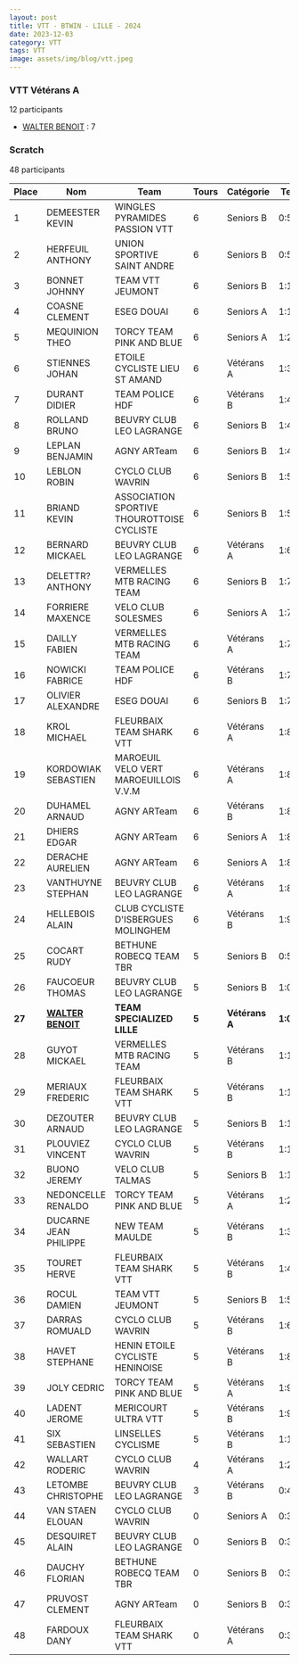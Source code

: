 ```yaml
---
layout: post
title: VTT - BTWIN - LILLE - 2024
date: 2023-12-03
category: VTT
tags: VTT
image: assets/img/blog/vtt.jpeg
---
```


### VTT Vétérans A
12 participants
- [WALTER BENOIT](https://teamspecializedlille.github.io/works/walterbenoit) : 7

### Scratch
48 participants

| Place | Nom | Team | Tours | Catégorie | Temps |
|---|---|---|---|---|---|
| 1 | DEMEESTER KEVIN | WINGLES PYRAMIDES PASSION VTT | 6 | Seniors B | 0:59:27 | 
| 2 | HERFEUIL ANTHONY | UNION SPORTIVE SAINT ANDRE | 6 | Seniors B | 0:59:27 | 
| 3 | BONNET JOHNNY | TEAM VTT JEUMONT | 6 | Seniors B | 1:1:36 | 
| 4 | COASNE CLEMENT | ESEG DOUAI | 6 | Seniors A | 1:1:39 | 
| 5 | MEQUINION THEO | TORCY TEAM PINK AND BLUE | 6 | Seniors A | 1:2:31 | 
| 6 | STIENNES JOHAN | ETOILE CYCLISTE LIEU ST AMAND | 6 | Vétérans A | 1:3:6 | 
| 7 | DURANT DIDIER | TEAM POLICE HDF | 6 | Vétérans B | 1:4:9 | 
| 8 | ROLLAND BRUNO | BEUVRY CLUB LEO LAGRANGE | 6 | Seniors B | 1:4:11 | 
| 9 | LEPLAN BENJAMIN | AGNY ARTeam | 6 | Seniors B | 1:4:53 | 
| 10 | LEBLON ROBIN | CYCLO CLUB WAVRIN | 6 | Seniors B | 1:5:13 | 
| 11 | BRIAND KEVIN | ASSOCIATION SPORTIVE THOUROTTOISE CYCLISTE | 6 | Seniors B | 1:5:24 | 
| 12 | BERNARD MICKAEL | BEUVRY CLUB LEO LAGRANGE | 6 | Vétérans A | 1:6:50 | 
| 13 | DELETTR? ANTHONY | VERMELLES MTB RACING TEAM | 6 | Seniors B | 1:7:8 | 
| 14 | FORRIERE MAXENCE | VELO CLUB SOLESMES | 6 | Seniors A | 1:7:20 | 
| 15 | DAILLY FABIEN | VERMELLES MTB RACING TEAM | 6 | Vétérans A | 1:7:27 | 
| 16 | NOWICKI FABRICE | TEAM POLICE HDF | 6 | Vétérans B | 1:7:29 | 
| 17 | OLIVIER ALEXANDRE | ESEG DOUAI | 6 | Seniors B | 1:7:51 | 
| 18 | KROL MICHAEL | FLEURBAIX TEAM SHARK VTT | 6 | Vétérans A | 1:8:1 | 
| 19 | KORDOWIAK SEBASTIEN | MAROEUIL VELO VERT MAROEUILLOIS V.V.M | 6 | Vétérans A | 1:8:2 | 
| 20 | DUHAMEL ARNAUD | AGNY ARTeam | 6 | Vétérans B | 1:8:22 | 
| 21 | DHIERS EDGAR | AGNY ARTeam | 6 | Seniors A | 1:8:23 | 
| 22 | DERACHE AURELIEN | AGNY ARTeam | 6 | Seniors A | 1:8:38 | 
| 23 | VANTHUYNE STEPHAN | BEUVRY CLUB LEO LAGRANGE | 6 | Vétérans A | 1:8:42 | 
| 24 | HELLEBOIS ALAIN | CLUB CYCLISTE D'ISBERGUES MOLINGHEM | 6 | Vétérans B | 1:9:34 | 
| 25 | COCART RUDY | BETHUNE ROBECQ TEAM TBR | 5 | Seniors B | 0:59:48 | 
| 26 | FAUCOEUR THOMAS | BEUVRY CLUB LEO LAGRANGE | 5 | Seniors B | 1:0:0 | 
| **27** | **[WALTER BENOIT](https://teamspecializedlille.github.io/works/walterbenoit)** | **TEAM SPECIALIZED LILLE** | **5** | **Vétérans A** | **1:0:3** | 
| 28 | GUYOT MICKAEL | VERMELLES MTB RACING TEAM | 5 | Vétérans B | 1:1:15 | 
| 29 | MERIAUX FREDERIC | FLEURBAIX TEAM SHARK VTT | 5 | Vétérans B | 1:1:21 | 
| 30 | DEZOUTER ARNAUD | BEUVRY CLUB LEO LAGRANGE | 5 | Seniors B | 1:1:40 | 
| 31 | PLOUVIEZ VINCENT | CYCLO CLUB WAVRIN | 5 | Vétérans B | 1:1:42 | 
| 32 | BUONO JEREMY | VELO CLUB TALMAS | 5 | Seniors B | 1:1:58 | 
| 33 | NEDONCELLE RENALDO | TORCY TEAM PINK AND BLUE | 5 | Vétérans A | 1:2:31 | 
| 34 | DUCARNE JEAN PHILIPPE | NEW TEAM MAULDE | 5 | Vétérans B | 1:3:27 | 
| 35 | TOURET HERVE | FLEURBAIX TEAM SHARK VTT | 5 | Vétérans B | 1:4:15 | 
| 36 | ROCUL DAMIEN | TEAM VTT JEUMONT | 5 | Seniors B | 1:5:28 | 
| 37 | DARRAS ROMUALD | CYCLO CLUB WAVRIN | 5 | Vétérans B | 1:6:41 | 
| 38 | HAVET STEPHANE | HENIN ETOILE CYCLISTE HENINOISE | 5 | Vétérans B | 1:8:35 | 
| 39 | JOLY CEDRIC | TORCY TEAM PINK AND BLUE | 5 | Vétérans A | 1:9:38 | 
| 40 | LADENT JEROME | MERICOURT ULTRA VTT | 5 | Vétérans B | 1:9:38 | 
| 41 | SIX SEBASTIEN | LINSELLES CYCLISME | 5 | Vétérans B | 1:10:59 | 
| 42 | WALLART RODERIC | CYCLO CLUB WAVRIN | 4 | Vétérans A | 1:2:41 | 
| 43 | LETOMBE CHRISTOPHE | BEUVRY CLUB LEO LAGRANGE | 3 | Vétérans B | 0:41:31 | 
| 44 | VAN STAEN ELOUAN | CYCLO CLUB WAVRIN | 0 | Seniors A | 0:38:53 | 
| 45 | DESQUIRET ALAIN | BEUVRY CLUB LEO LAGRANGE | 0 | Seniors B | 0:38:53 | 
| 46 | DAUCHY FLORIAN | BETHUNE ROBECQ TEAM TBR | 0 | Seniors B | 0:38:53 | 
| 47 | PRUVOST CLEMENT | AGNY ARTeam | 0 | Seniors B | 0:38:53 | 
| 48 | FARDOUX DANY | FLEURBAIX TEAM SHARK VTT | 0 | Vétérans A | 0:38:53 | 
